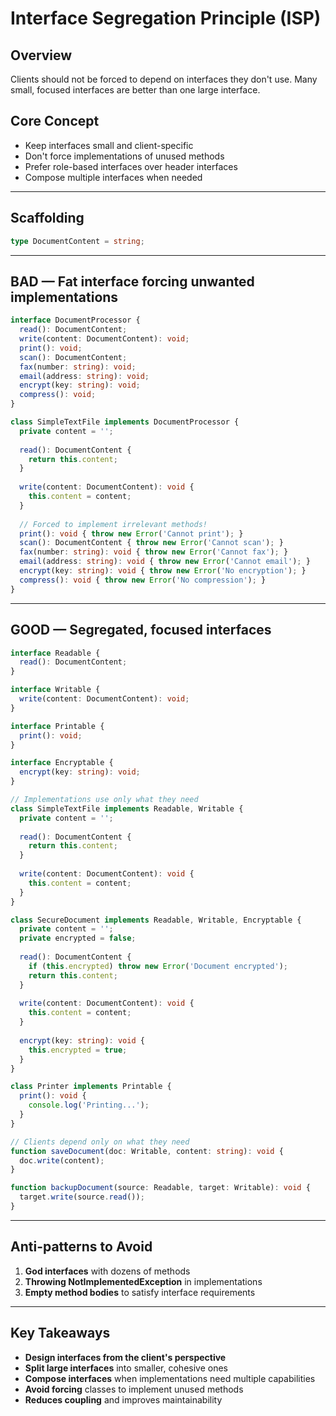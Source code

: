 # Interface Segregation Principle (ISP)

## Overview

Clients should not be forced to depend on interfaces they don't use.
Many small, focused interfaces are better than one large interface.

## Core Concept

- Keep interfaces small and client-specific
- Don't force implementations of unused methods
- Prefer role-based interfaces over header interfaces
- Compose multiple interfaces when needed

---

## Scaffolding

```typescript
type DocumentContent = string;
```

---

## BAD — Fat interface forcing unwanted implementations

```typescript
interface DocumentProcessor {
  read(): DocumentContent;
  write(content: DocumentContent): void;
  print(): void;
  scan(): DocumentContent;
  fax(number: string): void;
  email(address: string): void;
  encrypt(key: string): void;
  compress(): void;
}

class SimpleTextFile implements DocumentProcessor {
  private content = '';
  
  read(): DocumentContent {
    return this.content;
  }
  
  write(content: DocumentContent): void {
    this.content = content;
  }
  
  // Forced to implement irrelevant methods!
  print(): void { throw new Error('Cannot print'); }
  scan(): DocumentContent { throw new Error('Cannot scan'); }
  fax(number: string): void { throw new Error('Cannot fax'); }
  email(address: string): void { throw new Error('Cannot email'); }
  encrypt(key: string): void { throw new Error('No encryption'); }
  compress(): void { throw new Error('No compression'); }
}
```

---

## GOOD — Segregated, focused interfaces

```typescript
interface Readable {
  read(): DocumentContent;
}

interface Writable {
  write(content: DocumentContent): void;
}

interface Printable {
  print(): void;
}

interface Encryptable {
  encrypt(key: string): void;
}

// Implementations use only what they need
class SimpleTextFile implements Readable, Writable {
  private content = '';
  
  read(): DocumentContent {
    return this.content;
  }
  
  write(content: DocumentContent): void {
    this.content = content;
  }
}

class SecureDocument implements Readable, Writable, Encryptable {
  private content = '';
  private encrypted = false;
  
  read(): DocumentContent {
    if (this.encrypted) throw new Error('Document encrypted');
    return this.content;
  }
  
  write(content: DocumentContent): void {
    this.content = content;
  }
  
  encrypt(key: string): void {
    this.encrypted = true;
  }
}

class Printer implements Printable {
  print(): void {
    console.log('Printing...');
  }
}

// Clients depend only on what they need
function saveDocument(doc: Writable, content: string): void {
  doc.write(content);
}

function backupDocument(source: Readable, target: Writable): void {
  target.write(source.read());
}
```

---

## Anti-patterns to Avoid

1. **God interfaces** with dozens of methods
2. **Throwing NotImplementedException** in implementations
3. **Empty method bodies** to satisfy interface requirements

---

## Key Takeaways

- **Design interfaces from the client's perspective**
- **Split large interfaces** into smaller, cohesive ones
- **Compose interfaces** when implementations need multiple capabilities
- **Avoid forcing** classes to implement unused methods
- **Reduces coupling** and improves maintainability
